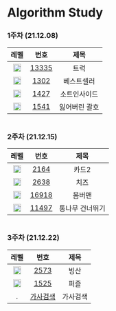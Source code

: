 <!-- Bronze : 5(1), 4(2), 3(3), 2(4), 1(5) -->
<!-- Silver : 5(6), 4(7), 3(8), 2(9), 1(10) -->
<!-- Gold : 5(11), 4(12), 3(13), 2(14), 1(15) -->
<!-- <img src="https://static.solved.ac/tier_small/*LEVEL*.svg" height="18px" /> | [*NO*](http://noj.am/*NO*) | *TITLE* -->
# Algorithm Study
### 1주차 (21.12.08)
레벨 | 번호 | 제목
:-: | :-: | :-:
<img src="https://static.solved.ac/tier_small/10.svg" height="18px"/> | [13335](http://noj.am/13335) | 트럭
<img src="https://static.solved.ac/tier_small/7.svg" height="18px"/> | [1302](http://noj.am/1302) | 베스트셀러
<img src="https://static.solved.ac/tier_small/6.svg" height="18px"/> | [1427](http://noj.am/1427) | 소트인사이드
<img src="https://static.solved.ac/tier_small/9.svg" height="18px"/> | [1541](http://noj.am/1541) | 잃어버린 괄호
# 
### 2주차 (21.12.15)
레벨 | 번호 | 제목
:-: | :-: | :-:
<img src="https://static.solved.ac/tier_small/7.svg" height="18px"/> | [2164](http://noj.am/2164) | 카드2
<img src="https://static.solved.ac/tier_small/12.svg" height="18px"/> | [2638](http://noj.am/2638) | 치즈
<img src="https://static.solved.ac/tier_small/10.svg" height="18px"/> | [16918](http://noj.am/16918) | 봄버맨
<img src="https://static.solved.ac/tier_small/10.svg" height="18px"/> | [11497](http://noj.am/11497) | 통나무 건너뛰기

#
### 3주차 (21.12.22)
레벨 | 번호 | 제목
:-: | :-: | :-:
<img src="https://static.solved.ac/tier_small/12.svg" height="18px"/> | [2573](http://noj.am/2573) | 빙산
<img src="https://static.solved.ac/tier_small/14.svg" height="18px"/> | [1525](http://noj.am/1525) | 퍼즐
. | [가사검색](https://programmers.co.kr/learn/courses/30/lessons/60060) | 가사검색
